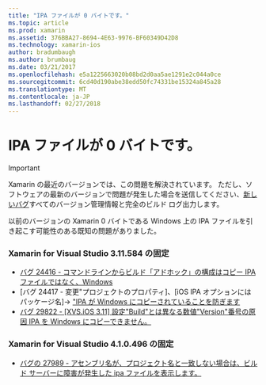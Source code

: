 ```yaml
---
title: "IPA ファイルが 0 バイトです。"
ms.topic: article
ms.prod: xamarin
ms.assetid: 376BBA27-8694-4E63-9976-BF60349D42D8
ms.technology: xamarin-ios
author: bradumbaugh
ms.author: brumbaug
ms.date: 03/21/2017
ms.openlocfilehash: e5a1225663020b08bd2d0aa5ae1291e2c044a0ce
ms.sourcegitcommit: 6cd40d190abe38edd50fc74331be15324a845a28
ms.translationtype: MT
ms.contentlocale: ja-JP
ms.lasthandoff: 02/27/2018
---
```

# <a name="ipa-file-is-0-bytes"></a>IPA ファイルが 0 バイトです。

> [!IMPORTANT]
> Xamarin の最近のバージョンでは、この問題を解決されています。 ただし、ソフトウェアの最新のバージョンで問題が発生した場合を送信してください、[新しいバグ](~/cross-platform/troubleshooting/questions/howto-file-bug.md)すべてのバージョン管理情報と完全のビルド ログ出力します。



以前のバージョンの Xamarin 0 バイトである Windows 上の IPA ファイルを引き起こす可能性のある既知の問題がありました。 

### <a name="fixed-in-xamarin-for-visual-studio-311584"></a>Xamarin for Visual Studio 3.11.584 の固定 
- [バグ 24416 - コマンドラインからビルド「アドホック」の構成はコピー IPA ファイルではなく、Windows](https://bugzilla.xamarin.com/show_bug.cgi?id=24416)
- [バグ 24417 - 変更"プロジェクトのプロパティ]、[iOS IPA オプションにはパッケージ名]-> ["IPA が Windows にコピーされていることを防ぎます](https://bugzilla.xamarin.com/show_bug.cgi?id=24417)
- [バグ 29822 - [XVS.iOS 3.11] 設定"Build"とは異なる数値"Version"番号の原因 IPA を Windows にコピーできません。](https://bugzilla.xamarin.com/show_bug.cgi?id=29822)

### <a name="fixed-in-xamarin-for-visual-studio-410496"></a>Xamarin for Visual Studio 4.1.0.496 の固定
- [バグの 27989 - アセンブリ名が、プロジェクト名と一致しない場合は、ビルド サーバーに障害が発生した ipa ファイルを表示します。](https://bugzilla.xamarin.com/show_bug.cgi?id=27989)
